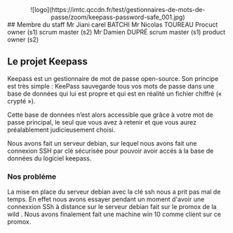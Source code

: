 <div align="center">![logo](https://imtc.qccdn.fr/test/gestionnaires-de-mots-de-passe/zoom/keepass-password-safe_001.jpg)</div>
## Membre du staff
Mr Jiani carel BATCHI  
Mr Nicolas TOUREAU Procuct owner (s1) scrum master (s2)     
Mr Damien DUPRÉ scrum master (s1) product owner (s2)

## Le projet Keepass
Keepass est un gestionnaire de mot de passe open-source. 
Son principe est très simple : KeePass sauvegarde tous vos mots de passe dans une base de données qui lui est propre et qui est en réalité un fichier chiffré (« crypté »).

Cette base de données n’est alors accessible que grâce à votre mot de passe principal, le seul que vous avez à retenir et que vous aurez préalablement judicieusement choisi.

Nous avons fait un serveur debian, sur lequel nous avons fait une connexion SSH par clé sécurisée pour pouvoir avoir accés à la base de données du logiciel keepass.

### Nos probléme
La mise en place du serveur debian  avec la clé ssh nous a prit pas mal de temps.
En effet nous avons essayer pendant un moment d'avoir une connexxion SSh à distance sur le serveur debian fait sur le promox de la wild .
Nous avons finalement fait une machine win 10 comme client sur ce promox.

